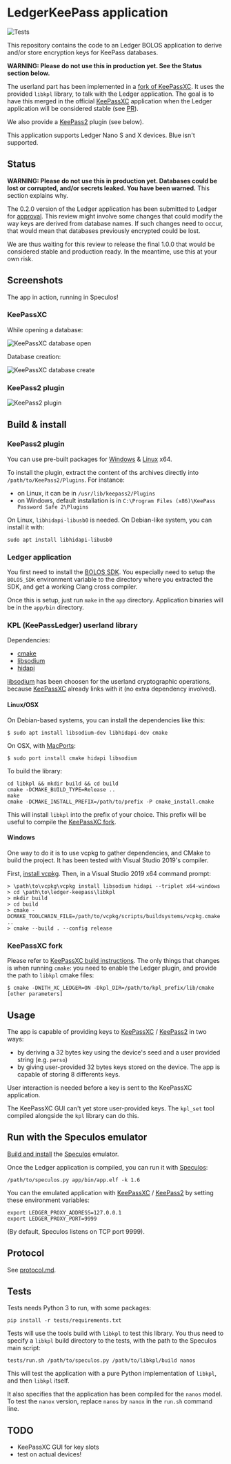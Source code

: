# LedgerKeePass application

![Tests](https://github.com/aguinet/ledger-keepass/workflows/Tests/badge.svg)

This repository contains the code to an Ledger BOLOS application to derive
and/or store encryption keys for KeePass databases.

**WARNING: Please do not use this in production yet. See the Status section below.**

The userland part has been implemented in a [fork of
KeePassXC](https://github.com/aguinet/keepassxc/tree/feature/ledger). It uses
the provided ``libkpl`` library, to talk with the Ledger application.  The goal
is to have this merged in the official [KeePassXC][kpxc] application when the
Ledger application will be considered stable (see
[PR](https://github.com/keepassxreboot/keepassxc/pull/5842)).

We also provide a [KeePass2][kp2] plugin (see below).

This application supports Ledger Nano S and X devices. Blue isn't supported.

## Status

**WARNING: Please do not use this in production yet. Databases could be lost
or corrupted, and/or secrets leaked. You have been warned.** This section explains why.

The 0.2.0 version of the Ledger application has been submitted to Ledger for
[approval](https://ledger.readthedocs.io/en/latest/additional/publishing_an_app.html).
This review might involve some changes that could modify the way keys are
derived from database names. If such changes need to occur, that would mean
that databases previously encrypted could be lost.

We are thus waiting for this review to release the final 1.0.0 that would be
considered stable and production ready. In the meantime, use this at your own
risk.

## Screenshots

The app in action, running in Speculos!

### KeePassXC

While opening a database:

![KeePassXC database open](imgs/kp_ledger_open.png)

Database creation:

![KeePassXC database create](imgs/kp_ledger_create.png)

### KeePass2 plugin

![KeePass2 plugin](imgs/kp2_plugin.png)


## Build & install

### KeePass2 plugin

You can use pre-built packages for
[Windows](https://github.com/aguinet/LedgerKeePass/releases/download/0.2.0/KeePass2.47-plugin-x64-windows.zip)
&
[Linux](https://github.com/aguinet/LedgerKeePass/releases/download/0.2.0/KeePass2.47-plugin-x64-ubuntu16.04.zip)
x64.

To install the plugin, extract the content of ths archives directly into `/path/to/KeePass2/Plugins`. For instance:

* on Linux, it can be in `/usr/lib/keepass2/Plugins`
* on Windows, default installation is in `C:\Program Files (x86)\KeePass Password Safe 2\Plugins`

On Linux, `libhidapi-libusb0` is needed. On Debian-like system, you can install it with:

```
sudo apt install libhidapi-libusb0
```

### Ledger application

You first need to install the [BOLOS
SDK](https://developers.ledger.com/docs/embedded-app/bolos-features/).
You especially need to setup the ``BOLOS_SDK`` environment variable to the
directory where you extracted the SDK, and get a working Clang cross compiler.

Once this is setup, just run ``make`` in the ``app`` directory. Application
binaries will be in the ``app/bin`` directory.

### KPL (KeePassLedger) userland library

Dependencies:

* [cmake](https://cmake.org/)
* [libsodium][sodium]
* [hidapi](https://github.com/signal11/hidapi)

[libsodium][sodium] has been choosen for the userland cryptographic operations,
because [KeePassXC][kpxc] already links with it (no extra dependency involved).

#### Linux/OSX

On Debian-based systems, you can install the dependencies like this:

```
$ sudo apt install libsodium-dev libhidapi-dev cmake
```

On OSX, with [MacPorts](https://www.macports.org/):

```
$ sudo port install cmake hidapi libsodium
```

To build the library:

```
cd libkpl && mkdir build && cd build
cmake -DCMAKE_BUILD_TYPE=Release ..
make
cmake -DCMAKE_INSTALL_PREFIX=/path/to/prefix -P cmake_install.cmake
```

This will install ``libkpl`` into the prefix of your choice. This prefix will
be useful to compile the [KeePassXC
fork](https://github.com/aguinet/keepassxc/tree/feature/ledger).

#### Windows

One way to do it is to use vcpkg to gather dependencies, and CMake to build the
project. It has been tested with Visual Studio 2019's compiler.

First, [install vcpkg](https://github.com/microsoft/vcpkg#quick-start-windows).
Then, in a Visual Studio 2019 x64 command prompt:

```
> \path\to\vcpkg\vcpkg install libsodium hidapi --triplet x64-windows
> cd \path\to\ledger-keepass\libkpl
> mkdir build
> cd build
> cmake -DCMAKE_TOOLCHAIN_FILE=/path/to/vcpkg/scripts/buildsystems/vcpkg.cmake ..
> cmake --build . --config release
```

### KeePassXC fork

Please refer to [KeePassXC build
instructions](https://github.com/keepassxreboot/keepassxc/blob/develop/INSTALL.md).
The only things that changes is when running ``cmake``: you need to enable the
Ledger plugin, and provide the path to ``libkpl`` cmake files:

```
$ cmake -DWITH_XC_LEDGER=ON -Dkpl_DIR=/path/to/kpl_prefix/lib/cmake [other parameters]
```

## Usage

The app is capable of providing keys to [KeePassXC][kpxc] / [KeePass2][kp2] in two ways:

* by deriving a 32 bytes key using the device's seed and a user provided string
  (e.g. `perso`)
* by giving user-provided 32 bytes keys stored on the device. The app is
  capable of storing 8 differents keys.

User interaction is needed before a key is sent to the KeePassXC application.

The KeePassXC GUI can't yet store user-provided keys. The ``kpl_set`` tool compiled
alongside the ``kpl`` library can do this.

## Run with the Speculos emulator

[Build and
install](https://github.com/LedgerHQ/speculos/blob/master/doc/build.md) the
[Speculos][speculos] emulator. 

Once the Ledger application is compiled, you can run it with [Speculos][speculos]:

```
/path/to/speculos.py app/bin/app.elf -k 1.6
```

You can the emulated application with [KeePassXC][kpxc] / [KeePass2][kp2] by setting these environment variables:

```
export LEDGER_PROXY_ADDRESS=127.0.0.1
export LEDGER_PROXY_PORT=9999
```

(By default, Speculos listens on TCP port 9999).

## Protocol

See [protocol.md](protocol.md).

## Tests

Tests needs Python 3 to run, with some packages:

```
pip install -r tests/requirements.txt
```

Tests will use the tools build with `libkpl` to test this library. You thus
need to specify a `libkpl` build directory to the tests, with the path to the
Speculos main script:

```
tests/run.sh /path/to/speculos.py /path/to/libkpl/build nanos
```

This will test the application with a pure Python implementation of ``libkpl``,
and then ``libkpl`` itself.

It also specifies that the application has been compiled for the ``nanos``
model. To test the ``nanox`` version, replace ``nanos`` by ``nanox`` in the
``run.sh`` command line.


## TODO

* KeePassXC GUI for key slots
* test on actual devices!


[speculos]: https://github.com/LedgerHQ/speculos/
[kpxc]: https://github.com/keepassxreboot/keepassxc/
[sodium]: https://github.com/jedisct1/libsodium
[kp2]: https://keepass.info/
